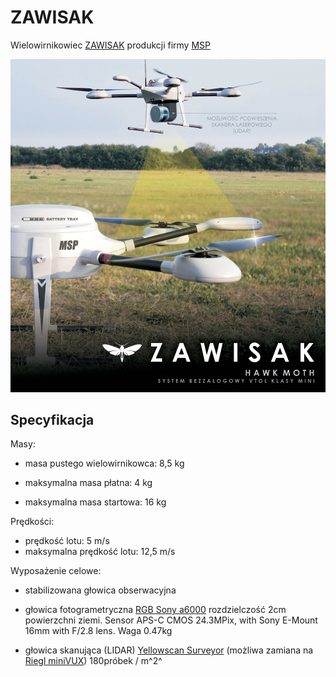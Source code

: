 # ZAWISAK

Wielowirnikowiec [ZAWISAK](https://uav.com.pl/pl/co-robimy/bsl/zawisak) produkcji firmy [MSP](https://uav.com.pl/pl)

![ZAWISAK](../images/zawisak.jpg)

## Specyfikacja

Masy:

- masa pustego wielowirnikowca: 8,5 kg

- maksymalna masa płatna: 4 kg

- maksymalna masa startowa: 16 kg

Prędkości:

- prędkość lotu: 5 m/s
- maksymalna prędkość lotu: 12,5 m/s

Wyposażenie celowe:

- stabilizowana głowica obserwacyjna

- głowica fotogrametryczna [RGB Sony a6000](https://www.dxomark.com/Cameras/Sony/A6000---Specifications) rozdzielczość 2cm powierzchni ziemi. Sensor APS-C CMOS 24.3MPix, with Sony E-Mount 16mm with F/2.8 lens. Waga 0.47kg

- głowica skanująca (LIDAR) [Yellowscan Surveyor](https://www.yellowscan-lidar.com/products/yellowscan-surveyor) (możliwa zamiana na [Riegl miniVUX](http://www.riegl.com/products/unmanned-scanning/riegl-minivux-1uav/))  180próbek / m^2^ 
  

